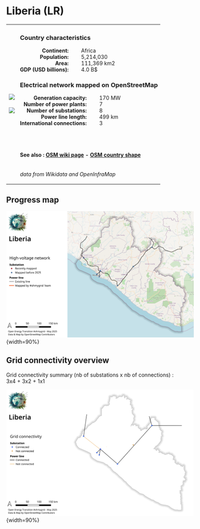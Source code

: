 # Liberia (LR)

<table width="90%">
<tr>
<td>
<img src="http://commons.wikimedia.org/wiki/Special:FilePath/Flag%20of%20Liberia.svg" width="250">
<br><br>
<img src="http://commons.wikimedia.org/wiki/Special:FilePath/Liberia%20%28orthographic%20projection%29.svg" width="250"></td>
<td>
<h3>Country characteristics</h3>
<div style="display: inline-block;text-align:right;margin-right:30px;font-weight: bold;">
Continent:<br>Population:<br>Area:<br>GDP (USD billions):
</div>
<div style="display: inline-block;">
Africa<br>5,214,030<br>111,369 km2<br>4.0 B$
</div>
<h3>Electrical network mapped on OpenStreetMap</h3>
<div style="display: inline-block;text-align:right;margin-right:30px;font-weight: bold;">Generation capacity:<br>
Number of power plants:<br>
Number of substations:<br>
Power line length:<br>
International connections:<br>
</div>
<div style="display: inline-block;">170 MW<br>
7<br>
8<br>
499 km<br>
3<br>
</div>

<br><br><h4>See also :
<a href="https://wiki.openstreetmap.org/wiki/Power_networks/Liberia" target="_blank">OSM wiki page</a> -
<a href="https://openstreetmap.org/relation/192780" target="_blank">OSM country shape</a>
</h4>

<br><i>data from Wikidata and OpenInfraMap</i>
</td>
</tr>
</table>


## Progress map

![Map](../images/maps_countries/LR/high-voltage-network.png){width=90%}



## Grid connectivity overview

Grid connectivity summary (nb of substations x nb of connections) :<br>3x4 + 3x2 + 1x1

![Map](../images/maps_countries/LR/grid-connectivity.png){width=90%}

